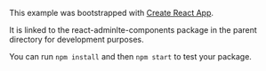 This example was bootstrapped with [Create React App](https://github.com/facebook/create-react-app).

It is linked to the react-adminlte-components package in the parent directory for development purposes.

You can run `npm install` and then `npm start` to test your package.
